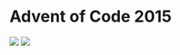 Advent of Code 2015
===================

![](https://img.shields.io/badge/stars%20⭐-2-yellow) ![](https://img.shields.io/badge/days%20completed-1-red)
